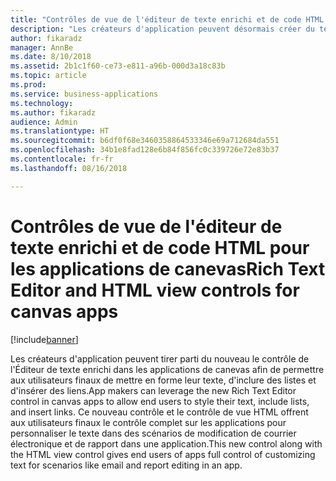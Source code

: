 ```yaml
---
title: "Contrôles de vue de l'éditeur de texte enrichi et de code HTML pour les applications de canevas"
description: "Les créateurs d'application peuvent désormais créer du texte enrichi et modifier les champs de texte enrichi SharePoint dans des applications de canevas"
author: fikaradz
manager: AnnBe
ms.date: 8/10/2018
ms.assetid: 2b1c1f60-ce73-e811-a96b-000d3a18c83b
ms.topic: article
ms.prod: 
ms.service: business-applications
ms.technology: 
ms.author: fikaradz
audience: Admin
ms.translationtype: HT
ms.sourcegitcommit: b6df0f68e3460358864533346e69a712684da551
ms.openlocfilehash: 34b1e8fad128e6b84f856fc0c339726e72e83b37
ms.contentlocale: fr-fr
ms.lasthandoff: 08/16/2018

---
```

# <a name="rich-text-editor-and-html-view-controls-for-canvas-apps"></a><span data-ttu-id="76fa8-103">Contrôles de vue de l'éditeur de texte enrichi et de code HTML pour les applications de canevas</span><span class="sxs-lookup"><span data-stu-id="76fa8-103">Rich Text Editor and HTML view controls for canvas apps</span></span>


[!include[banner](../../includes/banner.md)]

<span data-ttu-id="76fa8-104">Les créateurs d'application peuvent tirer parti du nouveau le contrôle de l'Éditeur de texte enrichi dans les applications de canevas afin de permettre aux utilisateurs finaux de mettre en forme leur texte, d'inclure des listes et d'insérer des liens.</span><span class="sxs-lookup"><span data-stu-id="76fa8-104">App makers can leverage the new Rich Text Editor control in canvas apps to allow end users to style their text, include lists, and insert links.</span></span>  <span data-ttu-id="76fa8-105">Ce nouveau contrôle et le contrôle de vue HTML offrent aux utilisateurs finaux le contrôle complet sur les applications pour personnaliser le texte dans des scénarios de modification de courrier électronique et de rapport dans une application.</span><span class="sxs-lookup"><span data-stu-id="76fa8-105">This new control along with the HTML view control gives end users of apps full control of customizing text for scenarios like email and report editing in an app.</span></span> 

